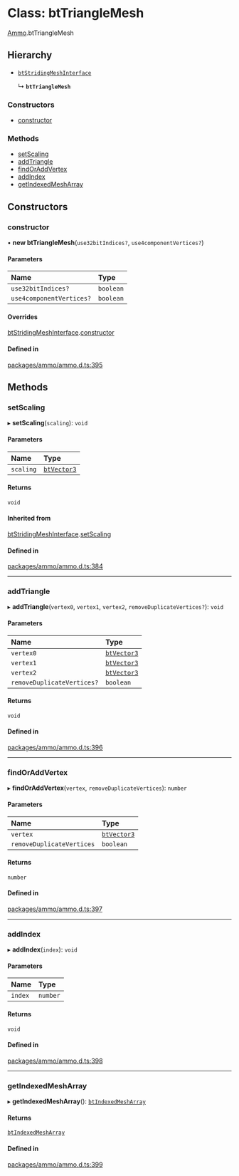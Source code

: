 # Class: btTriangleMesh

[Ammo](../modules/Ammo.md).btTriangleMesh

## Hierarchy

- [`btStridingMeshInterface`](Ammo.btStridingMeshInterface.md)

  ↳ **`btTriangleMesh`**

### Constructors

- [constructor](Ammo.btTriangleMesh.md#constructor)

### Methods

- [setScaling](Ammo.btTriangleMesh.md#setscaling)
- [addTriangle](Ammo.btTriangleMesh.md#addtriangle)
- [findOrAddVertex](Ammo.btTriangleMesh.md#findoraddvertex)
- [addIndex](Ammo.btTriangleMesh.md#addindex)
- [getIndexedMeshArray](Ammo.btTriangleMesh.md#getindexedmesharray)

## Constructors

### constructor

• **new btTriangleMesh**(`use32bitIndices?`, `use4componentVertices?`)

#### Parameters

| Name | Type |
| :------ | :------ |
| `use32bitIndices?` | `boolean` |
| `use4componentVertices?` | `boolean` |

#### Overrides

[btStridingMeshInterface](Ammo.btStridingMeshInterface.md).[constructor](Ammo.btStridingMeshInterface.md#constructor)

#### Defined in

[packages/ammo/ammo.d.ts:395](https://github.com/Orillusion/orillusion/blob/main/packages/ammo/ammo.d.ts#L395)

## Methods

### setScaling

▸ **setScaling**(`scaling`): `void`

#### Parameters

| Name | Type |
| :------ | :------ |
| `scaling` | [`btVector3`](Ammo.btVector3.md) |

#### Returns

`void`

#### Inherited from

[btStridingMeshInterface](Ammo.btStridingMeshInterface.md).[setScaling](Ammo.btStridingMeshInterface.md#setscaling)

#### Defined in

[packages/ammo/ammo.d.ts:384](https://github.com/Orillusion/orillusion/blob/main/packages/ammo/ammo.d.ts#L384)

___

### addTriangle

▸ **addTriangle**(`vertex0`, `vertex1`, `vertex2`, `removeDuplicateVertices?`): `void`

#### Parameters

| Name | Type |
| :------ | :------ |
| `vertex0` | [`btVector3`](Ammo.btVector3.md) |
| `vertex1` | [`btVector3`](Ammo.btVector3.md) |
| `vertex2` | [`btVector3`](Ammo.btVector3.md) |
| `removeDuplicateVertices?` | `boolean` |

#### Returns

`void`

#### Defined in

[packages/ammo/ammo.d.ts:396](https://github.com/Orillusion/orillusion/blob/main/packages/ammo/ammo.d.ts#L396)

___

### findOrAddVertex

▸ **findOrAddVertex**(`vertex`, `removeDuplicateVertices`): `number`

#### Parameters

| Name | Type |
| :------ | :------ |
| `vertex` | [`btVector3`](Ammo.btVector3.md) |
| `removeDuplicateVertices` | `boolean` |

#### Returns

`number`

#### Defined in

[packages/ammo/ammo.d.ts:397](https://github.com/Orillusion/orillusion/blob/main/packages/ammo/ammo.d.ts#L397)

___

### addIndex

▸ **addIndex**(`index`): `void`

#### Parameters

| Name | Type |
| :------ | :------ |
| `index` | `number` |

#### Returns

`void`

#### Defined in

[packages/ammo/ammo.d.ts:398](https://github.com/Orillusion/orillusion/blob/main/packages/ammo/ammo.d.ts#L398)

___

### getIndexedMeshArray

▸ **getIndexedMeshArray**(): [`btIndexedMeshArray`](Ammo.btIndexedMeshArray.md)

#### Returns

[`btIndexedMeshArray`](Ammo.btIndexedMeshArray.md)

#### Defined in

[packages/ammo/ammo.d.ts:399](https://github.com/Orillusion/orillusion/blob/main/packages/ammo/ammo.d.ts#L399)
